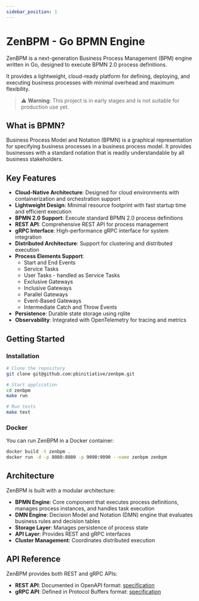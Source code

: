 ```yaml
---
sidebar_position: 1
---
```


# ZenBPM - Go BPMN Engine

ZenBPM is a next-generation Business Process Management (BPM) engine written in Go, designed to execute BPMN 2.0 process
definitions.

It provides a lightweight, cloud-ready platform for defining, deploying, and executing business processes with minimal
overhead and maximum flexibility.

> ⚠️ **Warning**: This project is in early stages and is not suitable for production use yet.

## What is BPMN?

Business Process Model and Notation (BPMN) is a graphical representation for specifying business processes in a business process model. It provides businesses with a standard notation that is readily understandable by all business stakeholders.

## Key Features

- **Cloud-Native Architecture**: Designed for cloud environments with containerization and orchestration support
- **Lightweight Design**: Minimal resource footprint with fast startup time and efficient execution
- **BPMN 2.0 Support**: Execute standard BPMN 2.0 process definitions
- **REST API**: Comprehensive REST API for process management
- **gRPC Interface**: High-performance gRPC interface for system integration
- **Distributed Architecture**: Support for clustering and distributed execution
- **Process Elements Support**:
  - Start and End Events
  - Service Tasks
  - User Tasks - handled as Service Tasks
  - Exclusive Gateways
  - Inclusive Gateways
  - Parallel Gateways
  - Event-Based Gateways
  - Intermediate Catch and Throw Events
- **Persistence**: Durable state storage using rqlite
- **Observability**: Integrated with OpenTelemetry for tracing and metrics

## Getting Started

### Installation

```bash
# Clone the repository
git clone git@github.com:pbinitiative/zenbpm.git

# Start application
cd zenbpm
make run

# Run tests
make test
```

### Docker

You can run ZenBPM in a Docker container:

```bash
docker build -t zenbpm .
docker run -d -p 8080:8080 -p 9090:9090 --name zenbpm zenbpm
```

## Architecture

ZenBPM is built with a modular architecture:

- **BPMN Engine**: Core component that executes process definitions, manages process instances, and handles task execution
- **DMN Engine**: Decision Model and Notation (DMN) engine that evaluates business rules and decision tables
- **Storage Layer**: Manages persistence of process state
- **API Layer**: Provides REST and gRPC interfaces
- **Cluster Management**: Coordinates distributed execution

## API Reference

ZenBPM provides both REST and gRPC APIs:

- **REST API**: Documented in OpenAPI format: [specification](/openapi/api.yaml)
- **gRPC API**: Defined in Protocol Buffers format: [specification](/internal/grpc/proto/zenbpm.proto)
